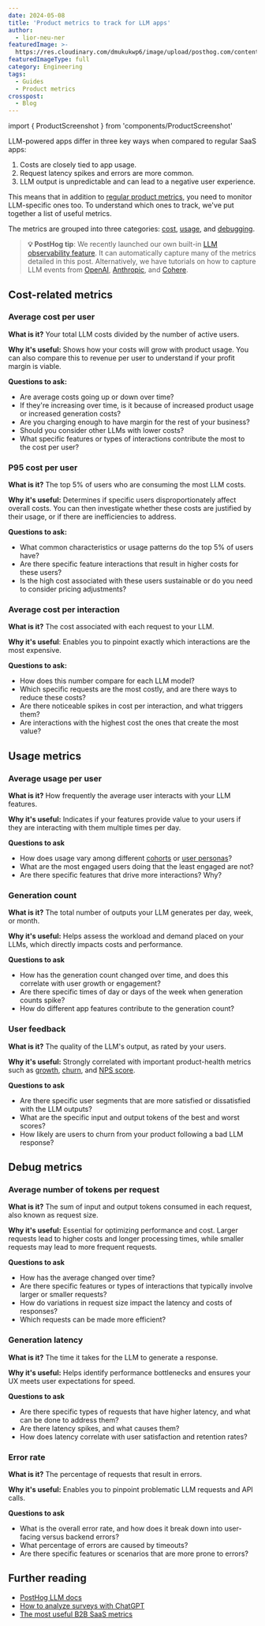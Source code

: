 ```yaml
---
date: 2024-05-08
title: 'Product metrics to track for LLM apps'
author:
  - lior-neu-ner
featuredImage: >-
  https://res.cloudinary.com/dmukukwp6/image/upload/posthog.com/contents/images/blog/posthog-marketing/marketing-hog.jpg
featuredImageType: full
category: Engineering
tags:
  - Guides
  - Product metrics
crosspost:
  - Blog
---
```


import { ProductScreenshot } from 'components/ProductScreenshot'

LLM-powered apps differ in three key ways when compared to regular SaaS apps:

1. Costs are closely tied to app usage. 
2. Request latency spikes and errors are more common.
3. LLM output is unpredictable and can lead to a negative user experience.

This means that in addition to [regular product metrics](/product-engineers/product-health-metrics), you need to monitor LLM-specific ones too. To understand which ones to track, we've put together a list of useful metrics.

The metrics are grouped into three categories: [cost](#cost-related-metrics), [usage](#usage-metrics), and [debugging](#debug-metrics).

> **💡 PostHog tip**: We recently launched our own built-in [LLM observability feature](/docs/ai-engineering/observability). It can automatically capture many of the metrics detailed in this post.
> Alternatively, we have tutorials on how to capture LLM events from [OpenAI](/tutorials/chatgpt-analytics), [Anthropic](/tutorials/anthropic-analytics), and [Cohere](/tutorials/cohere-analytics).

## Cost-related metrics

### Average cost per user

**What is it?** Your total LLM costs divided by the number of active users.

**Why it's useful:** Shows how your costs will grow with product usage. You can also compare this to revenue per user to understand if your profit margin is viable.

**Questions to ask:**
- Are average costs going up or down over time? 
- If they're increasing over time, is it because of increased product usage or increased generation costs?
- Are you charging enough to have margin for the rest of your business?
- Should you consider other LLMs with lower costs?
- What specific features or types of interactions contribute the most to the cost per user?

<ProductScreenshot
  imageLight="https://res.cloudinary.com/dmukukwp6/image/upload/v1714744519/posthog.com/contents/average-cost-light.png"
  imageDark="https://res.cloudinary.com/dmukukwp6/image/upload/v1714744520/posthog.com/contents/average-cost-dark.png"
  alt="Line chart showing average LLM cost per user over time"
/>

### P95 cost per user

**What is it?** The top 5% of users who are consuming the most LLM costs.

**Why it's useful:** Determines if specific users disproportionately affect overall costs. You can then investigate whether these costs are justified by their usage, or if there are inefficiencies to address.

**Questions to ask:**
- What common characteristics or usage patterns do the top 5% of users have?
- Are there specific feature interactions that result in higher costs for these users?
- Is the high cost associated with these users sustainable or do you need to consider pricing adjustments?

<ProductScreenshot
  imageLight="https://res.cloudinary.com/dmukukwp6/image/upload/v1714744211/posthog.com/contents/Screenshot_2024-05-03_at_2.49.39_PM.png"
  imageDark="https://res.cloudinary.com/dmukukwp6/image/upload/v1714744214/posthog.com/contents/Screenshot_2024-05-03_at_2.50.01_PM.png"
  alt="Table showing P95 of users who consume the most LLM costs"
/>

### Average cost per interaction

**What is it?** The cost associated with each request to your LLM.

**Why it's useful**: Enables you to pinpoint exactly which interactions are the most expensive.

**Questions to ask:**
- How does this number compare for each LLM model?
- Which specific requests are the most costly, and are there ways to reduce these costs?
- Are there noticeable spikes in cost per interaction, and what triggers them?
- Are interactions with the highest cost the ones that create the most value?

<ProductScreenshot
  imageLight="https://res.cloudinary.com/dmukukwp6/image/upload/v1715070402/posthog.com/contents/blog/cost-per-interaction-light.png"
  imageDark="https://res.cloudinary.com/dmukukwp6/image/upload/v1715070401/posthog.com/contents/blog/cost-per-interaction-dark.png"
  alt="Line chart showing average LLM cost per interaction over time"
/>

## Usage metrics

### Average usage per user

**What is it?** How frequently the average user interacts with your LLM features.

**Why it's useful:** Indicates if your features provide value to your users if they are interacting with them multiple times per day.

**Questions to ask**
- How does usage vary among different [cohorts](/docs/data/cohorts) or [user personas](/product-engineers/how-to-create-user-personas)?
- What are the most engaged users doing that the least engaged are not?
- Are there specific features that drive more interactions? Why?

<ProductScreenshot
  imageLight="https://res.cloudinary.com/dmukukwp6/image/upload/v1714743804/posthog.com/contents/llm-interaction-light.png"
  imageDark="https://res.cloudinary.com/dmukukwp6/image/upload/v1714743740/posthog.com/contents/llm-average-interaction-dark.png"
  alt="Line chart showing average cost pper LLM interaction over time"
/>

### Generation count

**What is it?** The total number of outputs your LLM generates per day, week, or month.

**Why it's useful:** Helps assess the workload and demand placed on your LLMs, which directly impacts costs and performance.

**Questions to ask**
- How has the generation count changed over time, and does this correlate with user growth or engagement?
- Are there specific times of day or days of the week when generation counts spike?
- How do different app features contribute to the generation count?

<ProductScreenshot
  imageLight="https://res.cloudinary.com/dmukukwp6/image/upload/v1715070752/posthog.com/contents/blog/generation-count-light.png"
  imageDark="https://res.cloudinary.com/dmukukwp6/image/upload/v1715070751/posthog.com/contents/blog/generation-count-dark.png"
  alt="Line chart showing total LLM generation and trace count over time"
/>

### User feedback

**What is it?** The quality of the LLM's output, as rated by your users.

**Why it's useful:** Strongly correlated with important product-health metrics such as [growth](/product-engineers/b2b-saas-product-metrics), [churn](/product-engineers/churn-rate-vs-retention-rate), and [NPS score](/product-engineers/nps-vs-csat-vs-ces).

**Questions to ask**
- Are there specific user segments that are more satisfied or dissatisfied with the LLM outputs?
- What are the specific input and output tokens of the best and worst scores?
- How likely are users to churn from your product following a bad LLM response?

<ProductScreenshot
  imageLight="https://res.cloudinary.com/dmukukwp6/image/upload/v1715070752/posthog.com/contents/blog/generation-count-light.png"
  imageDark="https://res.cloudinary.com/dmukukwp6/image/upload/v1715070931/posthog.com/contents/blog/user-feedback-dark.png"
  alt="Line chart showing total LLM generation and trace count over time"
/>

## Debug metrics

### Average number of tokens per request

**What is it?** The sum of input and output tokens consumed in each request, also known as request size.

**Why it's useful:** Essential for optimizing performance and cost. Larger requests lead to higher costs and longer processing times, while smaller requests may lead to more frequent requests.

**Questions to ask**
- How has the average changed over time?
- Are there specific features or types of interactions that typically involve larger or smaller requests?
- How do variations in request size impact the latency and costs of responses?
- Which requests can be made more efficient?

<ProductScreenshot
  imageLight="https://res.cloudinary.com/dmukukwp6/image/upload/v1715072339/posthog.com/contents/blog/total-tokens-light.png"
  imageDark="https://res.cloudinary.com/dmukukwp6/image/upload/v1715072338/posthog.com/contents/blog/total-tokens-dark.png"
  alt="Line chart showing average number of tokens per LLM generation"
/>

### Generation latency

**What is it?** The time it takes for the LLM to generate a response.

**Why it's useful:** Helps identify performance bottlenecks and ensures your UX meets user expectations for speed.

**Questions to ask**

- Are there specific types of requests that have higher latency, and what can be done to address them?
- Are there latency spikes, and what causes them?
- How does latency correlate with user satisfaction and retention rates?

<ProductScreenshot
  imageLight="https://res.cloudinary.com/dmukukwp6/image/upload/v1715072494/posthog.com/contents/blog/latency-light.png"
  imageDark="https://res.cloudinary.com/dmukukwp6/image/upload/v1715072493/posthog.com/contents/blog/latency-dark.png"
  alt="Line chart showing generation latency per LLM request"
/>

### Error rate

**What is it?** The percentage of requests that result in errors.

**Why it's useful:** Enables you to pinpoint problematic LLM requests and API calls.

**Questions to ask**
- What is the overall error rate, and how does it break down into user-facing versus backend errors?
- What percentage of errors are caused by timeouts?
- Are there specific features or scenarios that are more prone to errors?

 <ProductScreenshot
  imageLight="https://res.cloudinary.com/dmukukwp6/image/upload/v1715073420/posthog.com/contents/blog/Screenshot_2024-05-07_at_10.16.49_AM.png"
  imageDark="https://res.cloudinary.com/dmukukwp6/image/upload/v1715073421/posthog.com/contents/blog/Screenshot_2024-05-07_at_10.16.37_AM.png"
  alt="Line chart showing total number of LLM errors"
/> 

## Further reading

- [PostHog LLM docs](/docs/product-analytics/llms) 
- [How to analyze surveys with ChatGPT](/tutorials/analyze-surveys-with-chatgpt)
- [The most useful B2B SaaS metrics](/blog/b2b-saas-product-metrics)

<NewsletterForm />
